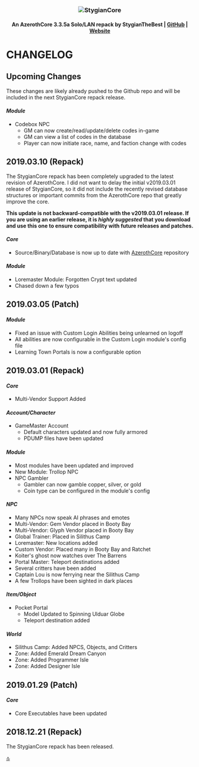 ### <p align="center">![StygianCore](https://stygianthebest.github.io/assets/img/logo/world_of_stygiancore.png "StygianCore")</p>

#### <p align="center"> An AzerothCore 3.3.5a Solo/LAN repack by StygianTheBest | [GitHub](https://github.com/StygianTheBest) | [Website](http://stygianthebest.github.io)</p>

# CHANGELOG

## Upcoming Changes

These changes are likely already pushed to the Github repo and will be included in the next StygianCore repack release.

#### _Module_

- Codebox NPC
  - GM can now create/read/update/delete codes in-game
  - GM can view a list of codes in the database
  - Player can now initiate race, name, and faction change with codes

## 2019.03.10 (Repack)

The StygianCore repack has been completely upgraded to the latest revision of AzerothCore. I did not want to delay the initial v2019.03.01 release of StygianCore, so it did not include the recently revised database structures or important commits from the AzerothCore repo that greatly improve the core.

**This update is not backward-compatible with the v2019.03.01 release. If you are using an earlier release, it is _highly suggested_ that you download and use this one to ensure compatibility with future releases and patches.**

#### _Core_

- Source/Binary/Database is now up to date with [AzerothCore](http://www.azerothcore.org/) repository

#### _Module_

- Loremaster Module: Forgotten Crypt text updated
- Chased down a few typos

## 2019.03.05 (Patch)

#### _Module_

- Fixed an issue with Custom Login Abilities being unlearned on logoff
- All abilities are now configurable in the Custom Login module's config file
- Learning Town Portals is now a configurable option

## 2019.03.01 (Repack)

#### _Core_

- Multi-Vendor Support Added

#### _Account/Character_

- GameMaster Account
  - Default characters updated and now fully armored
  - PDUMP files have been updated

#### _Module_

- Most modules have been updated and improved
- New Module: Trollop NPC
- NPC Gambler
  - Gambler can now gamble copper, silver, or gold
  - Coin type can be configured in the module's config

#### _NPC_

- Many NPCs now speak AI phrases and emotes
- Multi-Vendor: Gem Vendor placed in Booty Bay
- Multi-Vendor: Glyph Vendor placed in Booty Bay
- Global Trainer: Placed in Silithus Camp
- Loremaster: New locations added
- Custom Vendor: Placed many in Booty Bay and Ratchet
- Koiter's ghost now watches over The Barrens
- Portal Master: Teleport destinations added
- Several critters have been added
- Captain Lou is now ferrying near the Silithus Camp
- A few Trollops have been sighted in dark places

#### _Item/Object_

- Pocket Portal
  - Model Updated to Spinning Ulduar Globe
  - Teleport destination added

#### _World_

- Silithus Camp: Added NPCS, Objects, and Critters
- Zone: Added Emerald Dream Canyon
- Zone: Added Programmer Isle
- Zone: Added Designer Isle

## 2019.01.29 (Patch)

#### _Core_

- Core Executables have been updated

## 2018.12.21 (Repack)

The StygianCore repack has been released.

[:top:](https://github.com/StygianTheBest/StygianCore/blob/master/CHANGELOG.md#changelog)